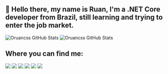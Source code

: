 ## 👋 Hello there, my name is Ruan, I'm a .NET Core developer from Brazil, still learning and trying to enter the job market.

![Oruancss GitHub Stats](https://github-readme-stats-eight-theta.vercel.app/api?username=oruancss&show_icons=true&theme=dracula&include_all_commits=true&count_private=true)
![Oruancss GitHub Stats](https://github-readme-stats-eight-theta.vercel.app/api/top-langs/?username=oruancss&layout=compact&langs_count=8&theme=dracula)

<h2>Where you can find me:</h2>
<div> 
  <a href="https://twitter.com/oruancss" target="_blank"><img src="https://img.shields.io/badge/Twitter-1DA1F2?style=for-the-badge&logo=twitter&logoColor=white" target="_blank"></a>
  <a href="https://instagram.com/oruancss" target="_blank"><img src="https://img.shields.io/badge/-Instagram-%23E4405F?style=for-the-badge&logo=instagram&logoColor=white" target="_blank"></a>
 	<a href="https://www.twitch.tv/oruancss" target="_blank"><img src="https://img.shields.io/badge/Twitch-9146FF?style=for-the-badge&logo=twitch&logoColor=white" target="_blank"></a>
  <a href="https://discord.gg/XvSWPYsJtC" target="_blank"><img src="https://img.shields.io/badge/Discord-7289DA?style=for-the-badge&logo=discord&logoColor=white" target="_blank"></a> 
  <a href = "mailto:ruancarloss1911@outlook.com"><img src="https://img.shields.io/badge/Microsoft_Outlook-0078D4?style=for-the-badge&logo=microsoft-outlook&logoColor=white" target="_blank"></a>
  <a href="" target="_blank"><img src="https://img.shields.io/badge/-LinkedIn-%230077B5?style=for-the-badge&logo=linkedin&logoColor=white" target="_blank"></a> 
</div>
